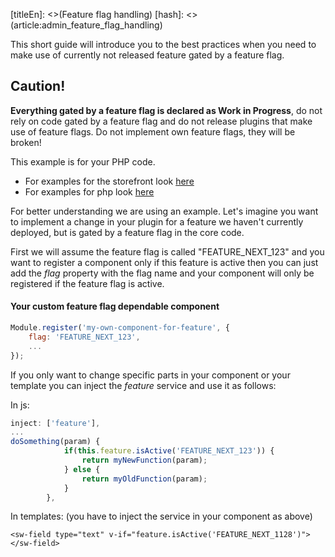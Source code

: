 [titleEn]: <>(Feature flag handling)
[hash]: <>(article:admin_feature_flag_handling)

This short guide will introduce you to the best practices when you need to make use of currently not released feature gated by a feature flag.
## Caution!
**Everything gated by a feature flag is declared as Work in Progress**, do not rely on code gated by a feature flag and do not release plugins that make use of feature flags.
Do not implement own feature flags, they will be broken!

This example is for your PHP code. 
* For examples for the storefront look [here](./../../60-references-internals/30-storefront/50-feature-flag-handling.md)
* For examples for php look [here](./../../60-references-internals/40-plugins/90-feature-flag-handling.md)

For better understanding we are using an example. Let's imagine you want to implement a change in your plugin for a feature we haven't currently deployed, but is gated by a feature flag in the core code.


First we will assume the feature flag is called "FEATURE_NEXT_123" and you want to register a component only if this feature is active then you can just add the _flag_ property with the flag name and your component will only be registered if the feature flag is active.

#### Your custom feature flag dependable component
```js
Module.register('my-own-component-for-feature', {
    flag: 'FEATURE_NEXT_123',
    ...
});
```

If you only want to change specific parts in your component or your template you can inject the _feature_ service and use it as follows:

In js:
```js
inject: ['feature'],
...
doSomething(param) {
            if(this.feature.isActive('FEATURE_NEXT_123')) {
                return myNewFunction(param);            
            } else {
                return myOldFunction(param);
            }   
        },
```

In templates: (you have to inject the service in your component as above)
```vue
<sw-field type="text" v-if="feature.isActive('FEATURE_NEXT_1128')"></sw-field>
```
